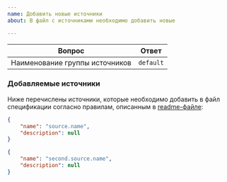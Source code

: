 ```yaml
---
name: Добавить новые источники
about: В файл с источниками необходимо добавить новые

---
```


Вопрос                         | Ответ
------------------------------ | :---:
Наименование группы источников | `default`

### Добавляемые источники

Ниже перечислены источники, которые необходимо добавить в файл спецификации согласно правилам, описанным в [readme-файле][readme]:

```json
{
    "name": "source.name",
    "description": null
}
```

```json
{
    "name": "second.source.name",
    "description": null
}
```

[readme]:https://github.com/avtocod/specs/blob/master/README.md
